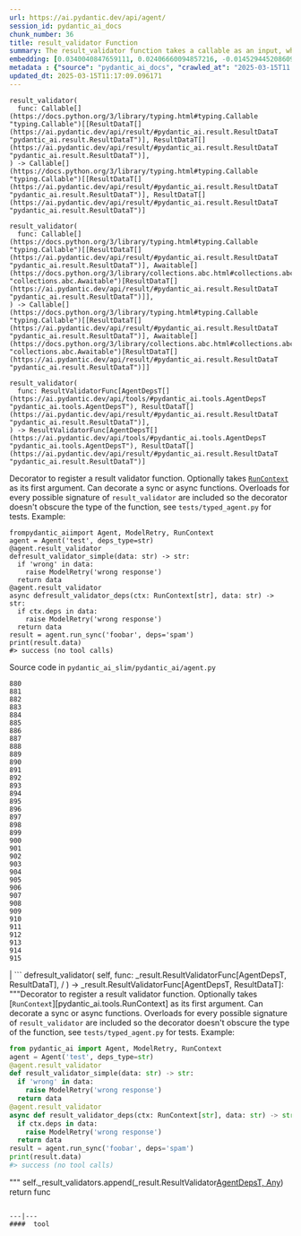 ```yaml
---
url: https://ai.pydantic.dev/api/agent/
session_id: pydantic_ai_docs
chunk_number: 36
title: result_validator Function
summary: The result_validator function takes a callable as an input, which requires two generic types, both being ResultDataT. It returns a callable with the same type signature, allowing for validation of function results.
embedding: [0.0340040847659111, 0.02406660094857216, -0.014529445208609104, -0.01656639389693737, -0.028470177203416824, 0.02691597491502762, -0.023006917908787727, -0.02307756431400776, 0.015294772572815418, 0.04535447806119919, -0.028187595307826996, 0.013246050104498863, 0.007258835714310408, -0.010708696208894253, 0.0014909165911376476, 0.02041657827794552, -0.0042976075783371925, 0.03777184709906578, -0.006446411367505789, 0.09023798257112503, 0.021805942058563232, -0.007723919115960598, 0.04782707244157791, 0.014494122937321663, -0.0035263930913060904, -0.023548534139990807, -0.04215187579393387, 0.05962488800287247, 0.017331721261143684, -0.02877630852162838, 0.011821364052593708, -0.021794168278574944, -0.022736109793186188, -0.021888362243771553, 0.005045273341238499, 0.0010074357269331813, 0.03609990328550339, 0.039326053112745285, -0.023136435076594353, 0.04657899960875511, -0.0027080813888460398, -0.038077980279922485, 0.023124661296606064, 0.03037760965526104, 0.00011259142775088549, 0.03584086894989014, 0.007511982228606939, 0.027457591146230698, 0.00854811817407608, -0.0033291741274297237, -0.01567154936492443, 0.009036749601364136, 0.018815279006958008, 0.008760054595768452, -0.030424706637859344, 9.7390666269348e-06, -0.025974033400416374, -0.004518374800682068, 0.00908973440527916, -0.018155919387936592, -0.005542736034840345, -0.0133637934923172, -0.01050853356719017, 0.04549576714634895, -0.025809193029999733, 0.01366992387920618, -0.019368669018149376, -0.025408867746591568, 0.002482898533344269, 0.015577355399727821, 0.061084896326065063, 0.050111278891563416, -0.008083034306764603, 0.008294970728456974, -0.017249301075935364, -0.01403492596000433, 0.08241987228393555, 0.10709873586893082, 0.04354124143719673, -0.017943983897566795, 0.005951892118901014, -0.0151063846424222, 0.02618597075343132, 0.0424344576895237, -0.028470177203416824, -0.04978160187602043, -0.06263910233974457, -0.018214792013168335, 0.013599278405308723, -0.0008896930376067758, 0.051194511353969574, 0.016978492960333824, 0.003411593846976757, 0.04497769847512245, 0.0699862465262413, 0.028446629643440247, -0.029529862105846405, -0.05124161019921303, 0.004229905549436808, 0.018297210335731506, 0.02379579283297062, -0.015082836151123047, 0.003017155919224024, 0.02109948731958866, 0.012892822735011578, 0.008654085919260979, -0.018203016370534897, -0.011821364052593708, -0.05416162684559822, -0.07973533868789673, -0.025079188868403435, -0.007135205902159214, -0.05029967054724693, 0.0002112009096890688, -0.02929437719285488, -0.034710537642240524, -0.018332533538341522, -0.004256397485733032, 0.002806690987199545, -0.04186929389834404, -0.020110448822379112, -0.032567624002695084, 0.025974033400416374, -0.0023798737674951553, 0.020381256937980652, 0.01638977974653244, -0.01694316975772381, -0.03626474365592003, -0.02059319242835045, -0.057599715888500214, 0.019557056948542595, 0.013928958214819431, 0.016095422208309174, 0.005831205751746893, -0.01384653802961111, -0.04916933923959732, -0.05953069403767586, 0.013210727833211422, -0.006263909861445427, 0.055103570222854614, -0.03207310289144516, 0.0021046502515673637, 0.009784416295588017, -0.00855989195406437, 0.0073353685438632965, 0.0028346548788249493, -0.0007215418154373765, -0.0008124244050122797, -0.07201141864061356, 0.02477305755019188, -0.016707684844732285, 0.05077064037322998, -0.03428666666150093, -0.010255387052893639, -0.044412534683942795, 0.028352435678243637, 0.0036853456404060125, 0.028352435678243637, 0.04683803394436836, 0.006781977601349354, -0.03383924439549446, -0.0009191287099383771, -0.017932208254933357, -0.04193994030356407, 0.016954945400357246, -0.0340040847659111, 0.004721480887383223, -0.017849788069725037, -0.02609177492558956, 0.03445150703191757, 0.04071541503071785, 0.00966667290776968, -0.005027612205594778, 0.01162708830088377, 0.03101341985166073, -0.021770620718598366, -0.061697158962488174, 0.007741580717265606, 0.013081210665404797, -0.04518963769078255, -0.01631913334131241, 0.0034233680926263332, -0.03697120025753975, -0.04813320189714432, -0.027952110394835472, -0.0060578603297472, -0.010278935544192791, -0.014352831989526749, 0.005834149196743965, 0.0282346922904253, -0.007912307046353817, 0.05204226076602936, 0.04113928973674774, 0.05265452340245247, -0.0002820304944179952, -0.005533905699849129, 0.027151459828019142, 0.014517671428620815, 0.05778810381889343, -0.020086899399757385, -0.04088025540113449, 0.01789688505232334, 0.029553409665822983, -0.01647219993174076, 0.032026007771492004, -0.018061725422739983, -0.017249301075935364, -0.005089426878839731, -0.0031555036548525095, -0.04328220710158348, 0.022912723943591118, -0.05957779288291931, 0.0031407857313752174, -0.013116533868014812, -0.010808777064085007, 0.007723919115960598, 0.02219449356198311, -0.0019177336944267154, 0.005513300653547049, 0.008106582798063755, 0.013881861232221127, 0.027292750775814056, 0.020251739770174026, -0.04551931470632553, -0.02014577016234398, 0.037818945944309235, -0.014847350306808949, -0.01666058786213398, 0.0035116751678287983, 0.06621848046779633, -0.017943983897566795, -0.010679259896278381, -0.05218354985117912, -0.01959238015115261, 0.03609990328550339, -0.06579460203647614, -0.018285436555743217, 0.04349414259195328, 0.036735713481903076, -0.009484171867370605, -0.039773475378751755, 0.021900136023759842, 0.04740319773554802, 0.01717865653336048, -0.02522047981619835, 0.019309798255562782, 0.010573292151093483, -0.011850799433887005, 0.059106819331645966, 0.054020337760448456, 0.04123348370194435, 0.007123431656509638, -0.014447025954723358, -0.018921246752142906, -0.051100317388772964, 0.022159170359373093, 0.016272036358714104, -0.02458466961979866, -0.053125493228435516, 0.025055639445781708, 0.03216729685664177, -0.017049139365553856, -0.009696109220385551, 0.0411863848567009, 0.03485183045268059, -0.027857916429638863, 0.007358917035162449, 0.0017249301308766007, 0.0434705950319767, 0.011527007445693016, 0.03028341569006443, -0.008754167705774307, -0.00032416029716841877, -0.017437689006328583, -0.019733671098947525, 0.023760471493005753, 0.05284291133284569, 0.053219687193632126, -0.028564371168613434, -0.02199432998895645, -0.03574667498469353, 0.01969834789633751, 0.018367856740951538, -0.006693670991808176, -0.024302087724208832, 0.007194077130407095, -0.007235287223011255, -0.05303129926323891, 0.009313445538282394, 0.0411863848567009, 0.0013959865318611264, -0.029812444001436234, 0.0060137067921459675, -0.017885111272335052, -0.012245237827301025, -0.026656940579414368, 0.017213977873325348, -0.016083648428320885, 0.031107613816857338, -0.00045882846461609006, -0.0030760273803025484, 0.05953069403767586, -0.022759657353162766, 0.0242314413189888, -0.04116283729672432, -0.009578365832567215, -0.027857916429638863, -0.018367856740951538, -0.0013157743960618973, -0.002359268721193075, 0.010967729613184929, 0.05585712194442749, -0.046531904488801956, 0.0034380860161036253, -0.03588796779513359, -0.03680635988712311, 0.012045075185596943, -0.004073896445333958, 0.0479448139667511, 0.006051973439753056, -0.023889988660812378, 0.005604551173746586, 0.04314091429114342, 0.023536760360002518, 0.010125869885087013, 0.002268018200993538, -0.033368274569511414, -0.0026860046200454235, -0.017049139365553856, 0.032473430037498474, -0.011892009526491165, -0.02048722468316555, -0.05524485930800438, 0.03233213722705841, -0.0022974538151174784, 0.012586691416800022, -0.03850185498595238, -0.006475846748799086, 0.04184574633836746, 0.0604255385696888, -0.020334159955382347, -0.04382382333278656, -0.0001210541813634336, -0.028305338695645332, 0.04436543956398964, 0.038619596511125565, 0.020604968070983887, 0.02868211455643177, 0.0011229707160964608, 0.03214374929666519, 0.01720220409333706, -0.006717219483107328, 0.002424027305096388, 0.009236912243068218, -0.03360375761985779, 0.015506709925830364, -0.018038177862763405, 0.03360375761985779, -0.03678280860185623, -0.006540605332702398, -0.043706078082323074, 0.03699474781751633, -0.010031675919890404, 0.01149757206439972, -0.04314091429114342, 0.0026183025911450386, 0.0023813454899936914, -0.03697120025753975, 0.022736109793186188, 0.02868211455643177, 0.01996915601193905, 0.029624056071043015, -0.0011774266604334116, 0.03056599758565426, -0.017802691087126732, 0.0043564788065850735, -0.030448254197835922, 0.0002426602877676487, 0.031931813806295395, -0.040220897644758224, 0.045731253921985626, 0.015436064451932907, -0.017249301075935364, -0.010826438665390015, 0.05618680268526077, 0.0668778344988823, -0.018756408244371414, -0.016448650509119034, 0.022241590544581413, 0.028894051909446716, 0.0031437294092029333, -0.02957695908844471, -0.017838014289736748, 0.02771662548184395, -0.0030671965796500444, 0.03181406855583191, 0.0011766907991841435, 0.02726920321583748, 0.0367121659219265, 0.024725960567593575, -0.011250312440097332, 0.009772641584277153, -0.01587171107530594, 0.0162249393761158, 0.005689914338290691, 0.013269598595798016, 0.00872473232448101, 0.001520352205261588, 0.04234026372432709, 0.02413724735379219, 0.03195536136627197, -0.0361940972507, 0.0021031785290688276, -0.011862574145197868, -0.04017379879951477, -0.019403992220759392, -0.008595215156674385, -0.02858792059123516, 0.043965112417936325, 0.0424344576895237, -0.0664539635181427, -0.017602529376745224, 0.009425301104784012, -0.006793752312660217, 0.020687386393547058, -0.00011056772927986458, 0.04090380296111107, -0.009478284977376461, -0.05387904495000839, 0.004291720222681761, 0.005928343627601862, -0.013434438966214657, 0.023207079619169235, -0.0020958194509148598, -0.08924894779920578, -0.02993018738925457, 0.02005157619714737, -0.011650637723505497, 0.021723521873354912, 0.009213363751769066, 0.0008970519993454218, -0.0154949352145195, 0.012233463115990162, 0.06103780120611191, -0.0247495099902153, 0.0201222226023674, -0.004485995974391699, -0.013328470289707184, 0.05025257170200348, -0.0010744018945842981, 0.018732858821749687, 0.00858932826668024, -0.030071478337049484, -0.01861511543393135, -0.014046700671315193, -0.04792126640677452, 0.04982869699597359, 0.01755543239414692, 0.045472219586372375, -0.0036588534712791443, 0.0414925180375576, -0.00827731005847454, -0.008300858549773693, 0.023583857342600822, -0.002529995748773217, -0.028305338695645332, 0.010090546682476997, 0.025361770763993263, -0.03299149498343468, -0.02894114889204502, 0.02378401905298233, -0.002722799312323332, 0.05788229778409004, 0.0427405908703804, 0.0013025283114984632, -0.02439628168940544, 0.04674383997917175, -0.019486412405967712, 0.007123431656509638, -0.046461258083581924, 0.019733671098947525, -0.04283478483557701, -0.005080596078187227, -0.006728993728756905, -0.05237194150686264, 0.029247280210256577, -0.012327658012509346, -0.03821926936507225, -0.02324240282177925, 0.005195395555347204, 0.09386445581912994, 0.02985954098403454, -0.03047180362045765, -0.01105014979839325, 0.03730087727308273, -0.004041517153382301, 0.030306963250041008, 0.03339182212948799, -0.0017013816395774484, -0.019710123538970947, 0.015518483705818653, -0.022324010729789734, 0.0031672779005020857, 0.04660255089402199, 0.040315091609954834, 0.02002802863717079, 0.031390197575092316, -9.198646148433909e-05, -0.000835237093269825, 0.033980533480644226, -0.04869836941361427, 0.016778331249952316, 0.03141374513506889, 0.022159170359373093, 0.018815279006958008, -0.011020714417099953, -0.00042644923087209463, -0.011379828676581383, -0.014847350306808949, 0.011997978202998638, -0.007488433737307787, -0.03447505459189415, 0.026963071897625923, 0.005227774381637573, 0.0030524786561727524, 0.0071881902404129505, 0.007853436283767223, -0.004930474329739809, 0.022218041121959686, -0.015553806908428669, -0.02477305755019188, -0.012127495370805264, 0.025879839435219765, 0.026397906243801117, -0.01655462011694908, -0.021982556208968163, 0.039420247077941895, 0.038784436881542206, 0.0010493815643712878, -0.030306963250041008, 0.009525381959974766, -0.01180959027260542, -0.010691034607589245, -0.011038375087082386, -0.002574149053543806, 0.037983786314725876, 0.03303859382867813, 0.009013201110064983, -0.010184740647673607, -0.015412515960633755, 0.03824282065033913, -0.01754365861415863, 0.05816487967967987, -0.0436825305223465, 0.0015291828894987702, 0.0035087314900010824, -0.008971991948783398, 0.031390197575092316, -0.010608614422380924, -0.031036967411637306, 0.01403492596000433, -0.019451089203357697, 0.002793444786220789, -0.024372732266783714, -0.053408075124025345, -0.0008948442991822958, 0.038690242916345596, 0.052324842661619186, -0.023548534139990807, 0.04266994446516037, 0.01166829839348793, 0.026774683967232704, 0.019133184105157852, -0.02708081342279911, -0.010638050734996796, -0.0034528037067502737, 0.0614616759121418, -0.035605382174253464, -0.012516045942902565, 0.02877630852162838, -0.024537572637200356, -0.028658565133810043, 0.024443378672003746, -0.026397906243801117, 0.02261836640536785, 0.027198556810617447, -0.013104759156703949, -0.00316433422267437, 0.025173382833600044, -0.041728001087903976, 0.0018676931504160166, 0.05995456874370575, 0.008671747520565987, 0.0038178060203790665, -0.037277329713106155, 0.02094642072916031, -0.020793356001377106, -0.0007910835556685925, -0.02842308022081852, 0.009289897046983242, 0.004644948523491621, -0.004438898526132107, 0.01744946464896202, 0.0064052012749016285, 0.021617554128170013, 0.011562330648303032, 0.01630735956132412, 0.01649574749171734, -0.01585993729531765, -0.010084659792482853, 0.013646375387907028, 0.0010464380029588938, -0.02100529335439205, -0.005654591601341963, -0.0361940972507, -0.0028272958006709814, -0.024443378672003746, 0.014670737087726593, 0.038713790476322174, -0.011238537728786469, -0.01064393762499094, 0.026162421330809593, -0.028446629643440247, -0.0036235307343304157, 0.025856290012598038, -0.00030741875525563955, 0.023407243192195892, 0.01483557652682066, -0.03376859799027443, 0.06654815375804901, -0.03376859799027443, 0.02394885942339897, -0.006711332127451897, 0.017673175781965256, 0.01690784841775894, -0.0017116840463131666, -0.001205390552058816, -0.015400741249322891, -0.018768182024359703, -0.005701689049601555, 0.03301504626870155, 0.030754385516047478, -0.0023195305839180946, 0.01587171107530594, 0.00641108863055706, 0.012339431792497635, 0.013717020861804485, 0.014235088601708412, 0.01673123426735401, -0.020381256937980652, -0.028729211539030075, -0.014717834070324898, -0.01620139181613922, -0.0030642529018223286, 0.0013959865318611264, 0.02733984775841236, -0.038619596511125565, 0.008571666665375233, -0.023748695850372314, -0.004818618763238192, -0.018732858821749687, -0.006670122500509024, -0.0118037024512887, -0.012103946879506111, -0.01429396029561758, 0.03845475614070892, 0.04902804642915726, -0.008259648457169533, 0.008595215156674385, -0.002556487685069442, -0.007741580717265606, -0.013599278405308723, -0.003638248424977064, -0.012857499532401562, 0.03268536552786827, -0.0011501987464725971, -0.012527819722890854, -0.010732244700193405, -0.007812226191163063, 0.0504409596323967, -0.003985589370131493, -0.014788479544222355, -0.031248904764652252, 0.0005360970972105861, -0.020357707515358925, -0.018921246752142906, -0.027551785111427307, 0.0003948058874811977, 0.029506312683224678, 0.0664539635181427, -0.0021443883888423443, -0.016531070694327354, 0.003335061250254512, 0.02047545090317726, 0.035157959908246994, 0.03263826668262482, 0.02877630852162838, -0.0035263930913060904, -0.02519693225622177, -0.008695296011865139, -0.0007024086080491543, -0.02352498471736908, -0.009183928370475769, -0.0022606593556702137, -0.034168921411037445, 0.0017558375839143991, -0.002658040728420019, 0.01673123426735401, 0.03527570515871048, -0.04123348370194435, -0.03127245232462883, 0.006010763347148895, -0.03810152783989906, 0.013917183503508568, -0.05142999812960625, -0.009001427330076694, 0.022112073376774788, -0.005751729477196932, 0.019356895238161087, -0.01603655144572258, -0.04196348786354065, 0.02041657827794552, -0.010314257815480232, -0.017979305237531662, 0.03360375761985779, 0.008730619214475155, -0.010396678000688553, 0.04050347954034805, -0.02806985192000866, -0.02314820885658264, 0.015035739168524742, -0.01717865653336048, -0.020958194509148598, -0.023183532059192657, -0.04229316860437393, -0.01711978390812874, -0.027952110394835472, 0.012786854058504105, -0.013422664254903793, 0.0032202620059251785, 0.00784166157245636, -0.0021546909119933844, 0.005154185462743044, -0.006228587124496698, 0.018403179943561554, 0.0436825305223465, 0.007782790344208479, 0.028799857944250107, -0.03445150703191757, 0.030895676463842392, 0.004733255133032799, 0.006811413448303938, -0.01610719785094261, 0.03325052931904793, 0.0214762631803751, 0.013069436885416508, 0.017602529376745224, -0.002725742757320404, -0.03381569683551788, 0.007235287223011255, 0.006940930616110563, -0.0030200995970517397, 0.016460426151752472, 0.00810069590806961, -0.01430573407560587, 0.015424289740622044, -0.01693139597773552, 0.03569957613945007, -0.05364356189966202, 0.037371523678302765, 0.03777184709906578, -0.020075125619769096, -0.025997580960392952, 0.03953798860311508, 0.010861760936677456, 0.019639477133750916, 0.015447838231921196, -0.017531882971525192, 0.005798826459795237, 0.027999207377433777, 0.031248904764652252, 0.00443006819114089, -0.010691034607589245, 0.03143729269504547, 0.007753354962915182, 0.0016778330318629742, 0.006982140243053436, -0.01666058786213398, 0.03617054969072342, -0.03529925271868706, -0.04855707660317421, -0.025550158694386482, 0.017237527295947075, 0.022700786590576172, 0.0036235307343304157, 0.04514253884553909, -0.02361918054521084, -0.012586691416800022, -0.012633788399398327, 0.0011156117543578148, 0.014140894636511803, -0.0027021942660212517, 0.017755594104528427, 0.009896271862089634, 0.008966104127466679, -0.03555828705430031, 0.031319551169872284, 0.0035293365363031626, 0.016801878809928894, -0.02157045714557171, -0.018332533538341522, 0.05387904495000839, -0.005448542069643736, -0.014882673509418964, -0.005684027448296547, 0.056516483426094055, -0.013352018781006336, -0.03390989080071449, -0.029200183227658272, -0.03974992409348488, -0.02129964902997017, 0.011138456873595715, -0.014187991619110107, 0.02058141864836216, 0.01126797404140234, 0.005419106222689152, 0.03520505875349045, 0.006222700234502554, -0.055103570222854614, 0.0010648352326825261, -0.016354456543922424, -0.021805942058563232, 0.0028994132298976183, 0.036311838775873184, 0.03341536968946457, -0.0026050566229969263, 0.01237475499510765, 0.02192368544638157, 0.004824506118893623, 0.0006715011550113559, -0.008324407041072845, 0.008512794971466064, -0.03174342215061188, 0.011556442826986313, 0.0121157206594944, -0.019498186185956, 0.026397906243801117, 0.021900136023759842, -0.0020089843310415745, -0.0010780813172459602, -0.022076750174164772, 0.019262701272964478, 0.03310924023389816, -0.024031279608607292, 0.022924497723579407, -0.0047391424886882305, 0.018579794093966484, 0.002722799312323332, -0.027740173041820526, -0.01256314292550087, -0.00922513846307993, -0.006705445237457752, 0.007559079676866531, 0.00623447448015213, 0.0008904289570637047, -0.0007954988977871835, -0.06155586987733841, -0.02109948731958866, 0.03376859799027443, -0.00010734819807112217, 0.0038884517271071672, -0.020098673179745674, -0.018049951642751694, 0.03918476030230522, -0.017955757677555084, -0.002635963959619403, -0.00846569798886776, 0.06626557558774948, 0.0032232056837528944, -0.019545283168554306, 0.056422289460897446, -0.029459215700626373, 0.008542230352759361, -0.010108208283782005, -0.035322800278663635, -0.008253761567175388, 0.023854665458202362, 0.018191242590546608, 0.030518900603055954, 0.008606988936662674, -0.035416994243860245, -0.018685761839151382, -0.0020914042834192514, -0.01755543239414692, -0.026586294174194336, -0.012398303486406803, 0.016460426151752472, 0.02985954098403454, 0.01518880482763052, 0.0005570700159296393, -0.0174730122089386, -0.05336098000407219, 0.017696723341941833, 0.005048216786235571, -0.038972824811935425, -0.01015530526638031, 0.036476679146289825, 0.022512398660182953, -0.011126682162284851, -0.03821926936507225, 0.04099799692630768, -0.014776704832911491, -0.019651250913739204, 0.07111657410860062, -0.044577375054359436, -0.01754365861415863, 0.043965112417936325, 0.015612677671015263, -0.008147792890667915, 0.054302919656038284, 0.012410077266395092, -0.028917599469423294, 0.005480921361595392, -0.008047711104154587, -0.009560705162584782, 0.021676424890756607, -0.002194429049268365, -0.014529445208609104, 0.02689242549240589, 0.014235088601708412, 0.010337806306779385, -0.007064560428261757, -0.009790303185582161, 0.012162817642092705, -0.03379214555025101, -0.0118037024512887, -0.029153084382414818, -0.014176217839121819, -0.029270827770233154, 0.04634351655840874, -0.027010168880224228, -0.04730900377035141, -0.02974179945886135, -0.03489892929792404, -0.02404305338859558, -0.001512993359938264, 0.0065523795783519745, -0.011685959994792938, 0.016095422208309174, -0.0024608217645436525, -0.0019133184105157852, -0.054302919656038284, 0.05034676566720009, 0.0045625283382833, -0.030424706637859344, -0.01492977049201727, -0.02361918054521084, -0.01246894896030426, 0.0594835989177227, -0.019816091284155846, -0.02119368128478527, -0.040762513875961304, -0.017155107110738754, -0.018933020532131195, -0.017390592023730278, 0.012516045942902565, -0.002510862424969673, -0.027952110394835472, -0.06852623075246811, 0.02637435868382454, -0.013069436885416508, 0.013976055197417736, 0.013469761237502098, -0.023313049226999283, -0.025550158694386482, 0.006358104292303324, 0.0759204775094986, -0.00011700677714543417, 0.03838410973548889, -0.024561120197176933, -0.0077180322259664536, 0.04358833655714989, 0.007358917035162449, 0.02076980657875538, 0.027551785111427307, -0.030542448163032532, 0.01729639805853367, 0.03911411389708519, 0.0643816888332367, -0.05369065701961517, -0.02040480449795723, -0.02929437719285488, 0.020993517711758614, 0.015259450301527977, -0.006087296176701784, 0.0411863848567009, 0.011167892254889011, 0.023831116035580635, 0.0091250566765666, 0.0035764335189014673, -0.021229002624750137, -0.00681730080395937, 0.020616741850972176, 0.040126703679561615, -0.02104061469435692, -0.031060516834259033, -0.029435668140649796, 0.0049834586679935455, -0.013116533868014812, 0.004892208147794008, -0.00440946314483881, 0.031154710799455643, 0.007276496849954128, -0.018155919387936592, -0.018155919387936592, 0.020899323746562004, 0.01531832106411457, 0.006322781555354595, -0.01817946881055832, -0.01363460160791874, 0.010667486116290092, 0.013728795573115349, -0.014717834070324898, -0.005504469852894545, -0.011056036688387394, 0.044129952788352966, 0.001437196508049965, -0.00563398702070117, 0.009119169786572456, -0.022123847156763077, -0.008165454491972923, 0.007606176659464836, -0.04810965433716774, 0.012669111602008343, -0.008677634410560131, -0.012963468208909035, -0.001900072325952351, 0.001972189638763666, 0.018226565793156624, 0.00048752824659459293, -0.011974429711699486, -0.008489246480166912, 0.03765410557389259, 0.047356102615594864, 0.027905013412237167, -0.010991278104484081, -0.002259187400341034, -0.020899323746562004, 0.008789489977061749, 0.017767369747161865, 0.003317399648949504, 0.004683214705437422, -0.06433459371328354, 0.01531832106411457, -0.015624452382326126, -0.012786854058504105, 0.016978492960333824, 0.017155107110738754, 0.01790866069495678, 0.009095621295273304, 0.015353644266724586, -0.05505647137761116, -0.004335873760282993, 0.013316696509718895, 0.02832888625562191, 0.026751134544610977, -0.005925399716943502, -0.009024975821375847, -0.021440939977765083, 0.023913536220788956, 0.009472398087382317, -0.018497373908758163, -0.036029256880283356, -0.022465301677584648, 0.024655316025018692, -0.018650438636541367, -0.012127495370805264, -0.011079585179686546, -0.020510774105787277, 0.021087711676955223, 0.002028117422014475, 0.024160796776413918, -0.05774100497364998, 0.03195536136627197, -0.02157045714557171, -0.0019412823021411896, 0.020428353920578957, 0.007788677699863911, -0.01879172958433628, -0.0011237065773457289, 0.021676424890756607, -0.00913094449788332, -0.006069634575396776, 0.014706059359014034, -0.0031201806850731373, -0.013352018781006336, 0.007211738731712103, 0.03591151535511017, 0.024007730185985565, -0.01826188899576664, 0.0077769034542143345, 0.02005157619714737, 0.014764931052923203, 0.00039701355854049325, -0.01789688505232334, -0.007682709489017725, 0.0001397274318151176, -0.0073942397721111774, -0.025903386995196342, -0.0004790654929820448, 0.010390791110694408, -0.008495133370161057, 0.022312236949801445, -0.055810026824474335, -0.0031466728542000055, -0.026515649631619453, 0.0006637743208557367, -0.01906253769993782, 0.024372732266783714, 0.007023350335657597, -0.018827052786946297, -0.0075708539225161076, -0.020287062972784042, -0.01411734614521265, 0.024160796776413918, 0.004954022821038961, -0.014152669347822666, -0.024631766602396965, -0.008630537427961826, 0.016095422208309174, 0.013905409723520279, -0.05317258834838867, -0.0012296750210225582, -0.036759261041879654, -0.03143729269504547, 0.018203016370534897, -0.023560307919979095, -0.006181490141898394, -0.028564371168613434, -0.028564371168613434, -0.01657816767692566, 0.014447025954723358, 0.009154492989182472, -0.0018500316655263305, 0.04090380296111107, 0.002722799312323332, -0.0036706277169287205, 0.07610886543989182, -0.011468135751783848, 0.043706078082323074, 0.033533111214637756, 0.009319332428276539, -0.016695911064743996, -0.018485600128769875, 0.012610239908099174, -0.011485797353088856, -0.049310632050037384, -0.009289897046983242, 0.025267576798796654, 0.005001119803637266, 0.009637237526476383, -0.012669111602008343, -0.01474138256162405, -0.017849788069725037, 0.034522149711847305, 0.0058576976880431175, 0.0182501133531332, 0.006146167404949665, 0.023265952244400978, 0.019180281087756157, -0.016684137284755707, 0.024631766602396965, 0.00228273612447083, -0.004477165173739195, -0.0061991517432034016, 0.03859604895114899, 0.026586294174194336, 0.022747883573174477, 0.024796606972813606, -0.007070447318255901, 0.014270411804318428, -0.048062559217214584, -0.01394073199480772, 0.052701618522405624, 0.021982556208968163, 0.015836389735341072, 0.0006611986900679767, -0.003034817287698388, 0.02065206505358219, 0.006375765427947044, 0.0024858422111719847, -0.03214374929666519, -0.008648199029266834, 0.0012753002811223269, -0.02993018738925457, 0.017590755596756935, 0.006352216936647892, 0.01729639805853367, -0.013952506706118584, 0.00823609996587038, 0.0038236931432038546, -0.009030862711369991, -0.051194511353969574, 0.007270609959959984, -0.015071061439812183, -0.0008058014209382236, 0.024537572637200356, -0.020981743931770325, 0.020722709596157074, 0.005893020890653133, 0.03308568894863129, 0.02682178094983101, 0.00015288150461856276, 0.0026344922371208668, -0.0062580229714512825, -0.01265733689069748, 0.03685345500707626, -0.014776704832911491, -0.007176415994763374, 0.00377659616060555, 0.0073765781708061695, 0.014341057278215885, -0.001666058786213398, 0.027033716440200806, 0.01041433960199356, 0.009342880919575691, 0.013069436885416508, 0.010267160832881927, -0.010991278104484081, -0.011968542821705341, 0.020440127700567245, -0.023807568475604057, -0.017390592023730278, 0.04321156069636345, 0.030259866267442703, -0.03332117572426796, 0.037983786314725876, 0.006187377497553825, 0.02618597075343132, 0.008960217237472534, 0.02379579283297062, 0.011232650838792324, 0.010255387052893639, -0.010649824514985085, -0.014682510867714882, -0.003726555500179529, 0.043423496186733246, 0.022465301677584648, 0.007788677699863911, -0.008630537427961826, 0.029506312683224678, 0.002660984406247735, 0.022076750174164772, 0.0047303116880357265, 0.00025976976030506194, -0.008712957613170147, -0.0011273861164227128, 0.019215604290366173, -0.021982556208968163, 0.010449661873281002, -0.027905013412237167, -0.05029967054724693, 0.0011251784162595868, -0.019286248832941055, 0.017802691087126732, -0.010902971029281616, -0.02200610563158989, 0.010502646677196026, -0.00926046073436737, -0.015400741249322891, 0.01610719785094261, -0.0014629526995122433, -0.0015689211431890726, 0.012975241988897324, -0.017402365803718567, 0.024725960567593575, -0.019286248832941055, 0.006152054760605097, -0.00940175261348486, 0.011685959994792938, -0.0016483974177390337, -0.020734483376145363, -0.002809634432196617, 0.008612876757979393, -0.044059306383132935, -0.029011793434619904, 0.010867648757994175, -0.007176415994763374, 0.028375983238220215, 0.03412182629108429, -0.02592693641781807, -0.020063351839780807, -0.009442961774766445, -0.013917183503508568, 0.022877400740981102, -0.016589941456913948, 0.03468699008226395, -0.007476659491658211, 0.004497770220041275, 0.01220991462469101, -0.010732244700193405, 0.043423496186733246, -0.030707288533449173, -0.012692660093307495, -0.019451089203357697, -0.03381569683551788, -3.594371082726866e-05, -0.0006306591676548123, 0.008783603087067604, 0.02351321093738079, 0.041374772787094116, 0.02512628585100174, 0.017802691087126732, 0.0034380860161036253, 0.008230213075876236, 0.018414953723549843, 0.020793356001377106, -0.004300551023334265, -0.029435668140649796, 0.03367440402507782, 0.024796606972813606, 0.011986203491687775, -0.003870790358632803, -0.0020016254857182503, -0.014941545203328133, 0.023124661296606064, 0.011114908382296562, -0.01402315218001604, -0.0036205870565027, 0.00287292106077075, -0.012339431792497635, -0.00413865502923727, -0.04050347954034805, -0.03864314407110214, -0.02477305755019188, -0.02618597075343132, -0.012551369145512581, 0.022029653191566467, -0.03367440402507782, 0.012680885381996632, -0.01438815426081419, -0.017402365803718567, 0.04010315239429474, -0.006464072503149509, -0.024608219042420387, -0.002819936955347657, -0.0008256704895757139, 0.02387821301817894, -0.02929437719285488, -0.016166068613529205, -0.035134412348270416, 0.00033593454281799495, -0.026209518313407898, -0.03358021005988121, 0.006829075049608946, 0.03569957613945007, -0.02905889041721821, 0.012351206503808498, 0.017390592023730278, 0.03866669163107872, -0.004606681875884533, 0.020604968070983887, -0.009407639503479004, 0.020734483376145363, 0.011209102347493172, 0.008165454491972923, -0.02538532018661499, 0.019745446741580963, 0.004571359138935804, -0.0007829887326806784, -0.0249614454805851, 0.008624650537967682, 0.002206203294917941, 0.012904596514999866, -0.00226213107816875, -0.018108822405338287, 0.0365002267062664, 0.003273246344178915, 0.025997580960392952, -0.0187210850417614, -0.04410640522837639, -0.0024534629192203283, -0.01528299879282713, -0.028799857944250107, 0.008789489977061749, 0.0016145464032888412, -0.00030999438604339957, -0.009407639503479004, 0.02653919719159603, -0.010455548763275146, 0.03609990328550339, -0.031672779470682144, -0.008907233364880085, 0.022936271503567696, -0.007623837795108557, 0.011173779144883156, -0.01933334581553936, -0.022689012810587883, -0.023218855261802673, -0.00922513846307993, -0.024278538301587105, -0.012304109521210194, -0.057505521923303604, 0.015553806908428669, -0.000915449287276715, 0.002577092731371522, -0.011509345844388008, 0.0016910791164264083, -0.03204955533146858, -0.022865626960992813, 0.028705663979053497, 0.015883486717939377, -0.014058474451303482, -0.010767566971480846, 0.017590755596756935, -0.034710537642240524, -0.02806985192000866, 0.00913094449788332, 0.04782707244157791, -0.01474138256162405, 0.01536541897803545, 0.005168903153389692, 0.022783206775784492, 0.001739647937938571, -0.05077064037322998, 0.002574149053543806, -0.015153481625020504, 0.007476659491658211, -0.001663115224801004, 0.0017955757211893797, 0.013128307648003101, -0.015659775584936142, 0.018108822405338287, -0.012327658012509346, 0.013976055197417736, 0.026798231527209282, -0.006205038633197546, -0.03428666666150093, -0.029011793434619904, -0.014505896717309952, -0.02306578867137432, 0.038431208580732346, 0.002727214712649584, 0.0036676842719316483, -0.02602113038301468, -0.054020337760448456, -0.021134808659553528, -0.00289352610707283, -0.014011377468705177, 0.020428353920578957, -0.00828908383846283, 0.017673175781965256, 0.005086483433842659, -0.0071410927921533585, -0.011579991318285465, -0.032567624002695084, 0.04945192113518715, 0.0038913951721042395, -0.008936668746173382, -0.00710577005520463, -0.04005605727434158, -0.006776090711355209, 0.021605780348181725, 0.0002312539581907913, -0.019462862983345985, -0.02244175225496292, 0.004359422251582146, 0.008212551474571228, -0.015341869555413723, 0.010667486116290092, -0.02226513810455799, 0.013976055197417736, 0.003346835495904088, -0.035487640649080276, -0.02484370395541191, 0.003791314084082842, -0.014376380480825901, -0.009672560729086399, 0.016801878809928894, 0.0073942397721111774, -0.0011148758931085467, 0.02663339301943779, 0.027363397181034088, -0.004683214705437422, -0.0174730122089386, 0.04224606975913048, 0.008512794971466064, 0.007771016098558903, 0.014423477463424206, 0.005115918815135956, 0.044153500348329544, 0.0005176998092792928, -0.0011914086062461138, -0.010066998191177845, -0.04481286182999611, 0.006181490141898394, -0.0032026006374508142, -0.018367856740951538, 0.017331721261143684, 0.0289646964520216, -0.006069634575396776, 0.00425345404073596, -0.00797706563025713, 0.007064560428261757, -0.0077592418529093266, -0.03989121690392494, 0.023831116035580635, 0.00810069590806961, 0.010479097254574299, 0.014729607850313187, -0.006611250806599855, -0.02708081342279911, 0.008771829307079315, 0.0028523162472993135, 0.03315633535385132, 0.020911097526550293, -0.009466510266065598, 0.0012981129111722112, -0.025244029238820076, 0.0027478195261210203, -0.005837093107402325, -0.008141906000673771, -0.019298024475574493, 0.008830700069665909, -0.005754672922194004, 0.027645979076623917, -0.01189789641648531, 0.03289730101823807, -0.015824614092707634, 0.051524192094802856, -0.0409744493663311, -0.029459215700626373, 0.02146448940038681, -0.02519693225622177, -0.02065206505358219, -0.02003980241715908]
metadata : {"source": "pydantic_ai_docs", "crawled_at": "2025-03-15T11:17:09.096171", "url_path": "/api/agent/", "chunk_size": 4481}
updated_dt: 2025-03-15T11:17:09.096171
---
```

```
result_validator(
  func: Callable[](https://docs.python.org/3/library/typing.html#typing.Callable "typing.Callable")[[ResultDataT[](https://ai.pydantic.dev/api/result/#pydantic_ai.result.ResultDataT "pydantic_ai.result.ResultDataT")], ResultDataT[](https://ai.pydantic.dev/api/result/#pydantic_ai.result.ResultDataT "pydantic_ai.result.ResultDataT")],
) -> Callable[](https://docs.python.org/3/library/typing.html#typing.Callable "typing.Callable")[[ResultDataT[](https://ai.pydantic.dev/api/result/#pydantic_ai.result.ResultDataT "pydantic_ai.result.ResultDataT")], ResultDataT[](https://ai.pydantic.dev/api/result/#pydantic_ai.result.ResultDataT "pydantic_ai.result.ResultDataT")]

```

```
result_validator(
  func: Callable[](https://docs.python.org/3/library/typing.html#typing.Callable "typing.Callable")[[ResultDataT[](https://ai.pydantic.dev/api/result/#pydantic_ai.result.ResultDataT "pydantic_ai.result.ResultDataT")], Awaitable[](https://docs.python.org/3/library/collections.abc.html#collections.abc.Awaitable "collections.abc.Awaitable")[ResultDataT[](https://ai.pydantic.dev/api/result/#pydantic_ai.result.ResultDataT "pydantic_ai.result.ResultDataT")]],
) -> Callable[](https://docs.python.org/3/library/typing.html#typing.Callable "typing.Callable")[[ResultDataT[](https://ai.pydantic.dev/api/result/#pydantic_ai.result.ResultDataT "pydantic_ai.result.ResultDataT")], Awaitable[](https://docs.python.org/3/library/collections.abc.html#collections.abc.Awaitable "collections.abc.Awaitable")[ResultDataT[](https://ai.pydantic.dev/api/result/#pydantic_ai.result.ResultDataT "pydantic_ai.result.ResultDataT")]]

```

```
result_validator(
  func: ResultValidatorFunc[AgentDepsT[](https://ai.pydantic.dev/api/tools/#pydantic_ai.tools.AgentDepsT "pydantic_ai.tools.AgentDepsT"), ResultDataT[](https://ai.pydantic.dev/api/result/#pydantic_ai.result.ResultDataT "pydantic_ai.result.ResultDataT")],
) -> ResultValidatorFunc[AgentDepsT[](https://ai.pydantic.dev/api/tools/#pydantic_ai.tools.AgentDepsT "pydantic_ai.tools.AgentDepsT"), ResultDataT[](https://ai.pydantic.dev/api/result/#pydantic_ai.result.ResultDataT "pydantic_ai.result.ResultDataT")]

```

Decorator to register a result validator function.
Optionally takes [`RunContext`](https://ai.pydantic.dev/api/tools/#pydantic_ai.tools.RunContext) as its first argument. Can decorate a sync or async functions.
Overloads for every possible signature of `result_validator` are included so the decorator doesn't obscure the type of the function, see `tests/typed_agent.py` for tests.
Example: 
```
frompydantic_aiimport Agent, ModelRetry, RunContext
agent = Agent('test', deps_type=str)
@agent.result_validator
defresult_validator_simple(data: str) -> str:
  if 'wrong' in data:
    raise ModelRetry('wrong response')
  return data
@agent.result_validator
async defresult_validator_deps(ctx: RunContext[str], data: str) -> str:
  if ctx.deps in data:
    raise ModelRetry('wrong response')
  return data
result = agent.run_sync('foobar', deps='spam')
print(result.data)
#> success (no tool calls)

```

Source code in `pydantic_ai_slim/pydantic_ai/agent.py`
```
880
881
882
883
884
885
886
887
888
889
890
891
892
893
894
895
896
897
898
899
900
901
902
903
904
905
906
907
908
909
910
911
912
913
914
915
```
| ```
defresult_validator(
  self, func: _result.ResultValidatorFunc[AgentDepsT, ResultDataT], /
) -> _result.ResultValidatorFunc[AgentDepsT, ResultDataT]:
"""Decorator to register a result validator function.
  Optionally takes [`RunContext`][pydantic_ai.tools.RunContext] as its first argument.
  Can decorate a sync or async functions.
  Overloads for every possible signature of `result_validator` are included so the decorator doesn't obscure
  the type of the function, see `tests/typed_agent.py` for tests.
  Example:
  ```python
  from pydantic_ai import Agent, ModelRetry, RunContext
  agent = Agent('test', deps_type=str)
  @agent.result_validator
  def result_validator_simple(data: str) -> str:
    if 'wrong' in data:
      raise ModelRetry('wrong response')
    return data
  @agent.result_validator
  async def result_validator_deps(ctx: RunContext[str], data: str) -> str:
    if ctx.deps in data:
      raise ModelRetry('wrong response')
    return data
  result = agent.run_sync('foobar', deps='spam')
  print(result.data)
  #> success (no tool calls)
  ```
  """
  self._result_validators.append(_result.ResultValidator[AgentDepsT, Any](func))
  return func

```
  
---|---  
####  tool